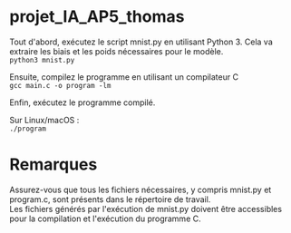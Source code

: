 # projet_IA_AP5_thomas

Tout d'abord, exécutez le script mnist.py en utilisant Python 3. Cela va extraire les biais et les poids nécessaires pour le modèle.  
```python3 mnist.py```  

Ensuite, compilez le programme en utilisant un compilateur C  
```gcc main.c -o program -lm```  

Enfin, exécutez le programme compilé.  

Sur Linux/macOS :  
```./program```  

# Remarques  
Assurez-vous que tous les fichiers nécessaires, y compris mnist.py et program.c, sont présents dans le répertoire de travail.  
Les fichiers générés par l'exécution de mnist.py doivent être accessibles pour la compilation et l'exécution du programme C.  
